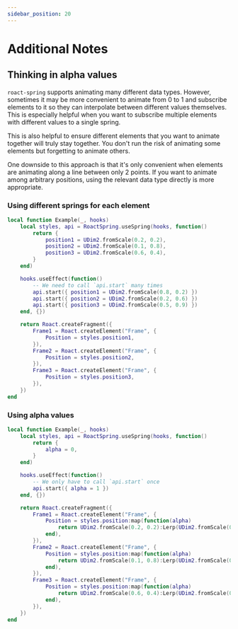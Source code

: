 ```yaml
---
sidebar_position: 20
---
```


# Additional Notes

## Thinking in alpha values

`roact-spring` supports animating many different data types. However, sometimes it may be more convenient to animate from 0 to 1 and subscribe elements to it so they can interpolate between different values themselves. This is especially helpful when you want to subscribe multiple elements with different values to a single spring.

This is also helpful to ensure different elements that you want to animate together will truly stay together. You don't run the risk of animating some elements but forgetting to animate others.

One downside to this approach is that it's only convenient when elements are animating along a line between only 2 points. If you want to animate among arbitrary positions, using the relevant data type directly is more appropriate.

### Using different springs for each element
```lua
local function Example(_, hooks)
    local styles, api = RoactSpring.useSpring(hooks, function()
        return {
            position1 = UDim2.fromScale(0.2, 0.2),
            position2 = UDim2.fromScale(0.1, 0.8),
            position3 = UDim2.fromScale(0.6, 0.4),
        }
    end)

    hooks.useEffect(function()
        -- We need to call `api.start` many times
        api.start({ position1 = UDim2.fromScale(0.8, 0.2) })
        api.start({ position2 = UDim2.fromScale(0.2, 0.6) })
        api.start({ position3 = UDim2.fromScale(0.5, 0.9) })
    end, {})

	return Roact.createFragment({
        Frame1 = Roact.createElement("Frame", {
            Position = styles.position1,
        }),
        Frame2 = Roact.createElement("Frame", {
            Position = styles.position2,
        }),
        Frame3 = Roact.createElement("Frame", {
            Position = styles.position3,
        }),
    })
end
```

### Using alpha values
```lua
local function Example(_, hooks)
    local styles, api = RoactSpring.useSpring(hooks, function()
        return {
            alpha = 0,
        }
    end)

    hooks.useEffect(function()
        -- We only have to call `api.start` once
        api.start({ alpha = 1 })
    end, {})

	return Roact.createFragment({
        Frame1 = Roact.createElement("Frame", {
            Position = styles.position:map(function(alpha)
                return UDim2.fromScale(0.2, 0.2):Lerp(UDim2.fromScale(0.8, 0.2), alpha)
            end),
        }),
        Frame2 = Roact.createElement("Frame", {
            Position = styles.position:map(function(alpha)
                return UDim2.fromScale(0.1, 0.8):Lerp(UDim2.fromScale(0.2, 0.6), alpha)
            end),
        }),
        Frame3 = Roact.createElement("Frame", {
            Position = styles.position:map(function(alpha)
                return UDim2.fromScale(0.6, 0.4):Lerp(UDim2.fromScale(0.5, 0.9), alpha)
            end),
        }),
    })
end
```
